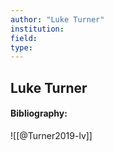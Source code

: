 ```yaml
---
author: "Luke Turner"
institution:
field:
type:
---
```


## Luke Turner
#### Bibliography:

![[@Turner2019-lv]]